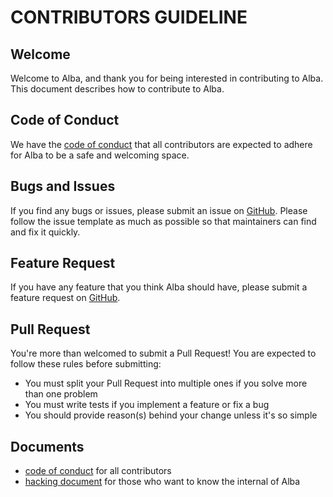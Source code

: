 # CONTRIBUTORS GUIDELINE

## Welcome

Welcome to Alba, and thank you for being interested in contributing to Alba. This document describes how to contribute to Alba.

## Code of Conduct

We have the [code of conduct](https://github.com/okuramasafumi/alba/blob/master/CODE_OF_CONDUCT.md) that all contributors are expected to adhere for Alba to be a safe and welcoming space.

## Bugs and Issues

If you find any bugs or issues, please submit an issue on [GitHub](https://github.com/okuramasafumi/alba/issues). Please follow the issue template as much as possible so that maintainers can find and fix it quickly.

## Feature Request

If you have any feature that you think Alba should have, please submit a feature request on [GitHub](https://github.com/okuramasafumi/alba/issues).

## Pull Request

You're more than welcomed to submit a Pull Request! You are expected to follow these rules before submitting:

* You must split your Pull Request into multiple ones if you solve more than one problem
* You must write tests if you implement a feature or fix a bug
* You should provide reason(s) behind your change unless it's so simple

## Documents

* [code of conduct](https://github.com/okuramasafumi/alba/blob/master/CODE_OF_CONDUCT.md) for all contributors
* [hacking document](https://github.com/okuramasafumi/alba/blob/main/HACKING.md) for those who want to know the internal of Alba
